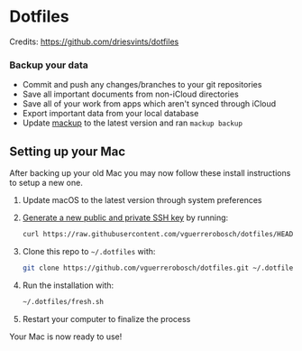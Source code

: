 # Dotfiles

Credits: https://github.com/driesvints/dotfiles

### Backup your data

- Commit and push any changes/branches to your git repositories
- Save all important documents from non-iCloud directories
- Save all of your work from apps which aren't synced through iCloud
- Export important data from your local database
- Update [mackup](https://github.com/lra/mackup) to the latest version and ran `mackup backup`

## Setting up your Mac

After backing up your old Mac you may now follow these install instructions to setup a new one.

1. Update macOS to the latest version through system preferences
2. [Generate a new public and private SSH key](https://docs.github.com/en/github/authenticating-to-github/generating-a-new-ssh-key-and-adding-it-to-the-ssh-agent) by running:

   ```zsh
   curl https://raw.githubusercontent.com/vguerrerobosch/dotfiles/HEAD/ssh.sh | sh -s "<your-email-address>"
   ```

3. Clone this repo to `~/.dotfiles` with:

    ```zsh
    git clone https://github.com/vguerrerobosch/dotfiles.git ~/.dotfiles
    ```

4. Run the installation with:

    ```zsh
    ~/.dotfiles/fresh.sh
    ```

5. Restart your computer to finalize the process

Your Mac is now ready to use!
